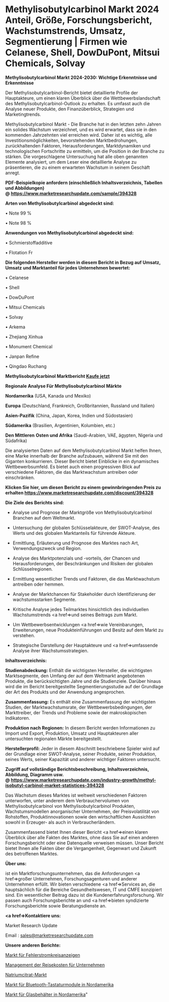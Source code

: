 # Methylisobutylcarbinol Markt 2024 Anteil, Größe, Forschungsbericht, Wachstumstrends, Umsatz, Segmentierung | Firmen wie Celanese, Shell, DowDuPont, Mitsui Chemicals, Solvay

<strong>Methylisobutylcarbinol Markt 2024-2030: Wichtige Erkenntnisse und Erkenntnisse</strong>

Der Methylisobutylcarbinol-Bericht bietet detaillierte Profile der Hauptakteure, um einen klaren Überblick über die Wettbewerbslandschaft des Methylisobutylcarbinol-Outlook zu erhalten. Es umfasst auch die Analyse neuer Produkte, den Finanzüberblick, Strategien und Marketingtrends.

Methylisobutylcarbinol Markt - Die Branche hat in den letzten zehn Jahren ein solides Wachstum verzeichnet, und es wird erwartet, dass sie in den kommenden Jahrzehnten viel erreichen wird. Daher ist es wichtig, alle Investitionsmöglichkeiten, bevorstehenden Marktbedrohungen, zurückhaltenden Faktoren, Herausforderungen, Marktdynamiken und technologischen Fortschritte zu ermitteln, um die Position in der Branche zu stärken. Die vorgeschlagene Untersuchung hat alle oben genannten Elemente analysiert, um dem Leser eine detaillierte Analyse zu präsentieren, die zu einem erwarteten Wachstum in seinem Geschäft anregt.

<strong><b>PDF-Beispielkopie anfordern (einschließlich Inhaltsverzeichnis, Tabellen und Abbildungen) @ </b></strong><strong><a href=https://www.marketresearchupdate.com/sample/394328><strong>https://www.marketresearchupdate.com/sample/394328</u></a></strong></strong>

<strong>Arten von Methylisobutylcarbinol abgedeckt sind:</strong>

• Note 99 %

• Note 98 %

<strong>Anwendungen von Methylisobutylcarbinol abgedeckt sind:</strong>

• Schmierstoffadditive

• Flotation Fr

<strong>Die folgenden Hersteller werden in diesem Bericht in Bezug auf Umsatz, Umsatz und Marktanteil für jedes Unternehmen bewertet:</strong>

• Celanese

• Shell

• DowDuPont

• Mitsui Chemicals

• Solvay

• Arkema

• Zhejiang Xinhua

• Monument Chemical

• Janpan Refine

• Qingdao Ruchang

<strong>Methylisobutylcarbinol Marktbericht <a href=https://www.marketresearchupdate.com/buynow/394328>Kaufe jetzt</a></strong>

<strong>Regionale Analyse Für Methylisobutylcarbinol Märkte</strong>

<strong>Nordamerika</strong> (USA, Kanada und Mexiko)

<strong>Europa</strong> (Deutschland, Frankreich, Großbritannien, Russland und Italien)

<strong>Asien-Pazifik</strong> (China, Japan, Korea, Indien und Südostasien)

<strong>Südamerika</strong> (Brasilien, Argentinien, Kolumbien, etc.)

<strong>Den Mittleren</strong> <strong>Osten und Afrika</strong> (Saudi-Arabien, VAE, ägypten, Nigeria und Südafrika)

Die analysierten Daten auf dem Methylisobutylcarbinol Markt helfen Ihnen, eine Marke innerhalb der Branche aufzubauen, während Sie mit den Giganten konkurrieren. Dieser Bericht bietet Einblicke in ein dynamisches Wettbewerbsumfeld. Es bietet auch einen progressiven Blick auf verschiedene Faktoren, die das Marktwachstum antreiben oder einschränken.

<strong>Klicken Sie hier, um diesen Bericht zu einem gewinnbringenden Preis zu erhalten
</strong><strong><a href=https://www.marketresearchupdate.com/discount/394328>https://www.marketresearchupdate.com/discount/394328</b></u></strong></a>

<strong>Die Ziele des Berichts sind:</strong>

- Analyse und Prognose der Marktgröße von Methylisobutylcarbinol Branchen auf dem Weltmarkt.

- Untersuchung der globalen Schlüsselakteure, der SWOT-Analyse, des Werts und des globalen Marktanteils für führende Akteure.

- Ermittlung, Erläuterung und Prognose des Marktes nach Art, Verwendungszweck und Region.

- Analyse des Marktpotenzials und -vorteils, der Chancen und Herausforderungen, der Beschränkungen und Risiken der globalen Schlüsselregionen.

- Ermittlung wesentlicher Trends und Faktoren, die das Marktwachstum antreiben oder hemmen.

- Analyse der Marktchancen für Stakeholder durch Identifizierung der wachstumsstarken Segmente.

- Kritische Analyse jedes Teilmarktes hinsichtlich des individuellen Wachstumstrends <a href=>und</a> seines Beitrags zum Markt.

- Um Wettbewerbsentwicklungen <a href=>wie</a> Vereinbarungen, Erweiterungen, neue Produkteinführungen und Besitz auf dem Markt zu verstehen.

- Strategische Darstellung der Hauptakteure und <a href=>umfas</a>sende Analyse ihrer Wachstumsstrategien.

<strong>Inhaltsverzeichnis:</strong>

<strong>Studienabdeckung:</strong> Enthält die wichtigsten Hersteller, die wichtigsten Marktsegmente, den Umfang der auf dem Weltmarkt angebotenen Produkte, die berücksichtigten Jahre und die Studienziele. Darüber hinaus wird die im Bericht bereitgestellte Segmentierungsstudie auf der Grundlage der Art des Produkts und der Anwendung angesprochen.

<strong>Zusammenfassung:</strong> Es enthält eine Zusammenfassung der wichtigsten Studien, der Marktwachstumsrate, der Wettbewerbsbedingungen, der Markttreiber, der Trends und Probleme sowie der makroskopischen Indikatoren.

<strong>Produktion nach Regionen:</strong> In diesem Bericht werden Informationen zu Import und Export, Produktion, Umsatz und Hauptakteuren aller untersuchten regionalen Märkte bereitgestellt.

<strong>Herstellerprofil:</strong> Jeder in diesem Abschnitt beschriebene Spieler wird auf der Grundlage einer SWOT-Analyse, seiner Produkte, seiner Produktion, seines Werts, seiner Kapazität und anderer wichtiger Faktoren untersucht.

<strong><b>Zugriff auf vollständige Berichtsbeschreibung, Inhaltsverzeichnis, Abbildung, Diagramm usw. @ </b></strong><strong><a href=https://www.marketresearchupdate.com/industry-growth/methyl-isobutyl-carbinol-market-statistices-394328>https://www.marketresearchupdate.com/industry-growth/methyl-isobutyl-carbinol-market-statistices-394328</a></strong>

Das Wachstum dieses Marktes ist weltweit verschiedenen Faktoren unterworfen, unter anderem dem Verbrauchervolumen von Methylisobutylcarbinol von Methylisobutylcarbinol Produkten, Wachstumsmodellen anorganischer Unternehmen, der Preisvolatilität von Rohstoffen, Produktinnovationen sowie den wirtschaftlichen Aussichten sowohl in Erzeuger- als auch in Verbraucherländern.

Zusammenfassend bietet Ihnen dieser Bericht <a href=>einen</a> klaren Überblick über alle Fakten des Marktes, ohne dass Sie auf einen anderen Forschungsbericht oder eine Datenquelle verweisen müssen. Unser Bericht bietet Ihnen alle Fakten über die Vergangenheit, Gegenwart und Zukunft des betroffenen Marktes.

<strong>Über uns:</strong>

 ist ein Marktforschungsunternehmen, das die Anforderungen <a href=>großer</a> Unternehmen, Forschungsagenturen und anderer Unternehmen erfüllt. Wir bieten verschiedene <a href=>Services</a> an, die hauptsächlich für die Bereiche Gesundheitswesen, IT und CMFE konzipiert sind. Ein wesentlicher Beitrag dazu ist die Kundenerfahrungsforschung. Wir passen auch Forschungsberichte an und <a href=>bieten</a> syndizierte Forschungsberichte sowie Beratungsdienste an.

<strong><a href=>Kontaktiere uns:</a></strong>

Market Research Update

Email : sales@marketresearchupdate.com

<strong>Unsere anderen Berichte:</strong>

<a href=https://www.linkedin.com/pulse/fault-circuit-indicators-market-2023>Markt für Fehlerstromkreisanzeigen</a>

<a href=https://www.linkedin.com/pulse/corporate-travel-expense-management>Management der Reisekosten für Unternehmen</a>

<a href=https://www.linkedin.com/pulse/sodium-citrate-market-2023-remarking-enormous>Natriumcitrat-Markt</a>

<a href=https://www.linkedin.com/pulse/north-america-bluetooth-keyboard-module-market>Markt für Bluetooth-Tastaturmodule in Nordamerika</a>

<a href=https://www.linkedin.com/pulse/north-america-glass-containers-market-upcoming>Markt für Glasbehälter in Nordamerika</a>"
